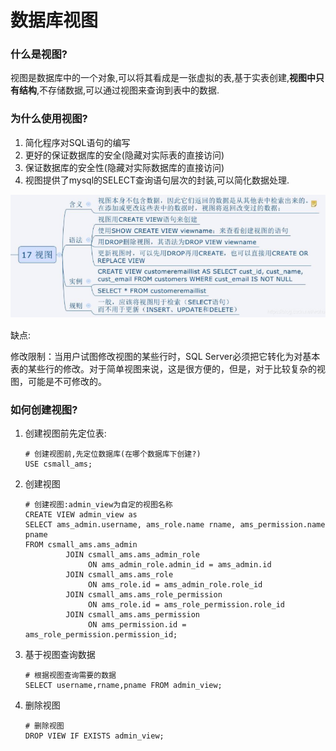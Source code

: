 # 数据库视图

### 什么是视图?

视图是数据库中的一个对象,可以将其看成是一张虚拟的表,基于实表创建,**视图中只有结构**,不存储数据,可以通过视图来查询到表中的数据.

### 为什么使用视图?

1. 简化程序对SQL语句的编写
2. 更好的保证数据库的安全(隐藏对实际表的直接访问)
3. 保证数据库的安全性(隐藏对实际数据库的直接访问)
4. 视图提供了mysql的SELECT查询语句层次的封装,可以简化数据处理.

![image-20221219102712841](images/image-20221219102712841.png)

缺点:

修改限制：当用户试图修改视图的某些行时，SQL Server必须把它转化为对基本表的某些行的修改。对于简单视图来说，这是很方便的，但是，对于比较复杂的视图，可能是不可修改的。

### 如何创建视图?

1. 创建视图前先定位表:

   ```mysql
   # 创建视图前,先定位数据库(在哪个数据库下创建?)
   USE csmall_ams;
   ```

2. 创建视图

   ```mysql
   # 创建视图:admin_view为自定的视图名称
   CREATE VIEW admin_view as
   SELECT ams_admin.username, ams_role.name rname, ams_permission.name pname
   FROM csmall_ams.ams_admin
            JOIN csmall_ams.ams_admin_role
                 ON ams_admin_role.admin_id = ams_admin.id
            JOIN csmall_ams.ams_role
                 ON ams_role.id = ams_admin_role.role_id
            JOIN csmall_ams.ams_role_permission
                 ON ams_role.id = ams_role_permission.role_id
            JOIN csmall_ams.ams_permission
                 ON ams_permission.id = ams_role_permission.permission_id;
   ```

3. 基于视图查询数据

   ```mysql
   # 根据视图查询需要的数据
   SELECT username,rname,pname FROM admin_view;
   ```

4. 删除视图

   ```mysql
   # 删除视图
   DROP VIEW IF EXISTS admin_view;
   ```

   

